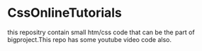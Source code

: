 # CssOnlineTutorials

this repositry contain small htm/css code that can be the part of bigproject.This repo has some youtube video code also.
